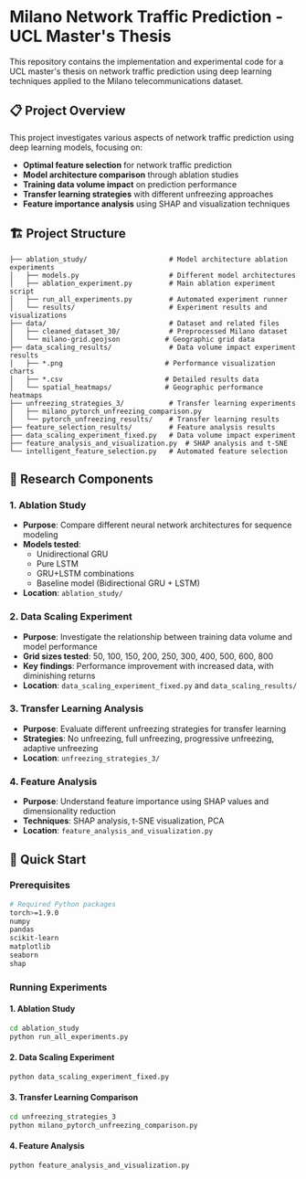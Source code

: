 # Milano Network Traffic Prediction - UCL Master's Thesis

This repository contains the implementation and experimental code for a UCL master's thesis on network traffic prediction using deep learning techniques applied to the Milano telecommunications dataset.

## 📋 Project Overview

This project investigates various aspects of network traffic prediction using deep learning models, focusing on:

- **Optimal feature selection** for network traffic prediction
- **Model architecture comparison** through ablation studies
- **Training data volume impact** on prediction performance
- **Transfer learning strategies** with different unfreezing approaches
- **Feature importance analysis** using SHAP and visualization techniques

## 🏗️ Project Structure

```
├── ablation_study/                    # Model architecture ablation experiments
│   ├── models.py                      # Different model architectures
│   ├── ablation_experiment.py         # Main ablation experiment script
│   ├── run_all_experiments.py         # Automated experiment runner
│   └── results/                       # Experiment results and visualizations
├── data/                              # Dataset and related files
│   ├── cleaned_dataset_30/            # Preprocessed Milano dataset
│   └── milano-grid.geojson           # Geographic grid data
├── data_scaling_results/              # Data volume impact experiment results
│   ├── *.png                         # Performance visualization charts
│   ├── *.csv                         # Detailed results data
│   └── spatial_heatmaps/             # Geographic performance heatmaps
├── unfreezing_strategies_3/           # Transfer learning experiments
│   ├── milano_pytorch_unfreezing_comparison.py
│   └── pytorch_unfreezing_results/    # Transfer learning results
├── feature_selection_results/         # Feature analysis results
├── data_scaling_experiment_fixed.py   # Data volume impact experiment
├── feature_analysis_and_visualization.py  # SHAP analysis and t-SNE
└── intelligent_feature_selection.py   # Automated feature selection
```

## 🔬 Research Components

### 1. Ablation Study
- **Purpose**: Compare different neural network architectures for sequence modeling
- **Models tested**: 
  - Unidirectional GRU
  - Pure LSTM
  - GRU+LSTM combinations
  - Baseline model (Bidirectional GRU + LSTM)
- **Location**: `ablation_study/`

### 2. Data Scaling Experiment
- **Purpose**: Investigate the relationship between training data volume and model performance
- **Grid sizes tested**: 50, 100, 150, 200, 250, 300, 400, 500, 600, 800
- **Key findings**: Performance improvement with increased data, with diminishing returns
- **Location**: `data_scaling_experiment_fixed.py` and `data_scaling_results/`

### 3. Transfer Learning Analysis
- **Purpose**: Evaluate different unfreezing strategies for transfer learning
- **Strategies**: No unfreezing, full unfreezing, progressive unfreezing, adaptive unfreezing
- **Location**: `unfreezing_strategies_3/`

### 4. Feature Analysis
- **Purpose**: Understand feature importance using SHAP values and dimensionality reduction
- **Techniques**: SHAP analysis, t-SNE visualization, PCA
- **Location**: `feature_analysis_and_visualization.py`

## 🚀 Quick Start

### Prerequisites

```bash
# Required Python packages
torch>=1.9.0
numpy
pandas
scikit-learn
matplotlib
seaborn
shap
```

### Running Experiments

#### 1. Ablation Study
```bash
cd ablation_study
python run_all_experiments.py
```

#### 2. Data Scaling Experiment
```bash
python data_scaling_experiment_fixed.py
```

#### 3. Transfer Learning Comparison
```bash
cd unfreezing_strategies_3
python milano_pytorch_unfreezing_comparison.py
```

#### 4. Feature Analysis
```bash
python feature_analysis_and_visualization.py
```

